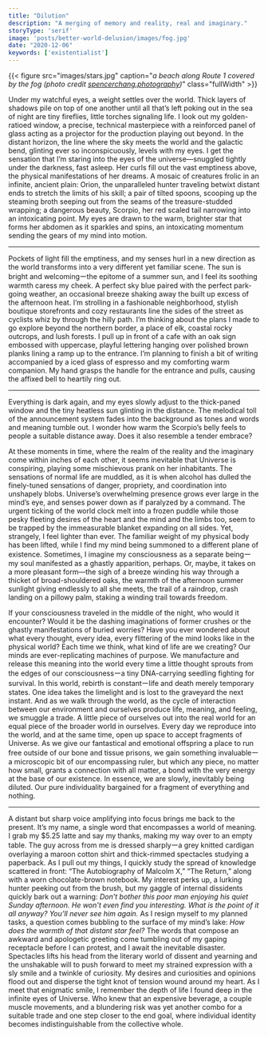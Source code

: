 ```yaml
---
title: "Dilution"
description: "A merging of memory and reality, real and imaginary."
storyType: 'serif'
image: 'posts/better-world-delusion/images/fog.jpg'
date: "2020-12-06"
keywords: ['existentialist']
---
```

{{< figure src="images/stars.jpg" caption="*a beach along Route 1 covered by the fog (photo credit [spencerchang.photography](https://www.instagram.com/spencerchang.photography/))*" class="fullWidth" >}}

Under my watchful eyes, a weight settles over the world. Thick layers of shadows pile on top of one another until all that’s left poking out in the sea of night are tiny fireflies, little torches signaling life. I look out my golden-ratioed window, a precise, technical masterpiece with a reinforced panel of glass acting as a projector for the production playing out beyond. In the distant horizon, the line where the sky meets the world and the galactic bend, glinting ever so inconspicuously, levels with my eyes. I get the sensation that I’m staring into the eyes of the universe—snuggled tightly under the darkness, fast asleep. Her curls fill out the vast emptiness above, the physical manifestations of her dreams. A mosaic of creatures frolic in an infinite, ancient plain: Orion, the unparalleled hunter traveling betwixt distant ends to stretch the limits of his skill; a pair of tilted spoons, scooping up the steaming broth seeping out from the seams of the treasure-studded wrapping; a dangerous beauty, Scorpio, her red scaled tail narrowing into an intoxicating point. My eyes are drawn to the warm, brighter star that forms her abdomen as it sparkles and spins, an intoxicating momentum sending the gears of my mind into motion.

----------

Pockets of light fill the emptiness, and my senses hurl in a new direction as the world transforms into a very different yet familiar scene. The sun is bright and welcomingーthe epitome of a summer sun, and I feel its soothing warmth caress my cheek. A perfect sky blue paired with the perfect park-going weather, an occasional breeze shaking away the built up excess of the afternoon heat. I’m strolling in a fashionable neighborhood, stylish boutique storefronts and cozy restaurants line the sides of the street as cyclists whiz by through the hilly path. I’m thinking about the plans I made to go explore beyond the northern border, a place of elk, coastal rocky outcrops, and lush forests. I pull up in front of a cafe with an oak sign embossed with uppercase, playful lettering hanging over polished brown planks lining a ramp up to the entrance. I’m planning to finish a bit of writing accompanied by a iced glass of espresso and my comforting warm companion. My hand grasps the handle for the entrance and pulls, causing the affixed bell to heartily ring out.

----------

Everything is dark again, and my eyes slowly adjust to the thick-paned window and the tiny heatless sun glinting in the distance. The melodical toll of the announcement system fades into the background as tones and words and meaning tumble out. I wonder how warm the Scorpio’s belly feels to people a suitable distance away. Does it also resemble a tender embrace?

At these moments in time, where the realm of the reality and the imaginary come within inches of each other, it seems inevitable that Universe is conspiring, playing some mischievous prank on her inhabitants. The sensations of normal life are muddled, as it is when alcohol has dulled the finely-tuned sensations of danger, propriety, and coordination into unshapely blobs. Universe’s overwhelming presence grows ever large in the mind’s eye, and senses power down as if paralyzed by a command. The urgent ticking of the world clock melt into a frozen puddle while those pesky fleeting desires of the heart and the mind and the limbs too, seem to be trapped by the immeasurable blanket expanding on all sides. Yet, strangely, I feel lighter than ever. The familiar weight of my physical body has been lifted, while I find my mind being summoned to a different plane of existence. Sometimes, I imagine my consciousness as a separate beingーmy soul manifested as a ghastly apparition, perhaps. Or, maybe, it takes on a more pleasant form—the sigh of a breeze winding his way through a thicket of broad-shouldered oaks, the warmth of the afternoon summer sunlight giving endlessly to all she meets, the trail of a raindrop, crash landing on a pillowy palm, staking a winding trail towards freedom.

If your consciousness traveled in the middle of the night, who would it encounter? Would it be the dashing imaginations of former crushes or the ghastly manifestations of buried worries? Have you ever wondered about what every thought, every idea, every flittering of the mind looks like in the physical world? Each time we think, what kind of life are we creating? Our minds are ever-replicating machines of purpose. We manufacture and release this meaning into the world every time a little thought sprouts from the edges of our consciousnessーa tiny DNA-carrying seedling fighting for survival. In this world, rebirth is constantーlife and death merely temporary states. One idea takes the limelight and is lost to the graveyard the next instant. And as we walk through the world, as the cycle of interaction between our environment and ourselves produce life, meaning, and feeling, we smuggle a trade. A little piece of ourselves out into the real world for an equal piece of the broader world in ourselves. Every day we reproduce into the world, and at the same time, open up space to accept fragments of Universe. As we give our fantastical and emotional offspring a place to run free outside of our bone and tissue prisons, we gain something invaluableーa microscopic bit of our encompassing ruler, but which any piece, no matter how small, grants a connection with all matter, a bond with the very energy at the base of our existence. In essence, we are slowly, inevitably being diluted. Our pure individuality bargained for a fragment of everything and nothing.

----------

A distant but sharp voice amplifying into focus brings me back to the present. It’s my name, a single word that encompasses a world of meaning. I grab my $5.25 latte and say my thanks, making my way over to an empty table. The guy across from me is dressed sharplyーa grey knitted cardigan overlaying a maroon cotton shirt and thick-rimmed spectacles studying a paperback. As I pull out my things, I quickly study the spread of knowledge scattered in front: “The Autobiography of Malcolm X,” “The Return,” along with a worn chocolate-brown notebook. My interest perks up, a lurking hunter peeking out from the brush, but my gaggle of internal dissidents quickly bark out a warning: *Don’t bother this poor man enjoying his quiet Sunday afternoon. He won’t even find you interesting. What is the point of it all anyway? You’ll never see him again.* As I resign myself to my planned tasks, a question comes bubbling to the surface of my mind’s lake: *How does the warmth of that distant star feel?* The words that compose an awkward and apologetic greeting come tumbling out of my gaping receptacle before I can protest, and I await the inevitable disaster. Spectacles lifts his head from the literary world of dissent and yearning and the unshakable will to push forward to meet my strained expression with a sly smile and a twinkle of curiosity. My desires and curiosities and opinions flood out and disperse the tight knot of tension wound around my heart. As I meet that enigmatic smile, I remember the depth of life I found deep in the infinite eyes of Universe. Who knew that an expensive beverage, a couple muscle movements, and a blundering risk was yet another combo for a suitable trade and one step closer to the end goal, where individual identity becomes indistinguishable from the collective whole.                                          

